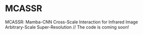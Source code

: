 # MCASSR
MCASSR: Mamba-CNN Cross-Scale Interaction for Infrared Image Arbitrary-Scale Super-Resolution //
The code is coming soon!
